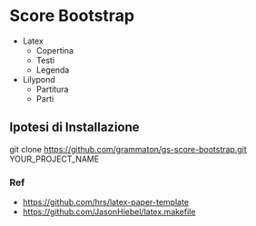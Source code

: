 # Score Bootstrap

- Latex
  - Copertina
  - Testi
  - Legenda
- Lilypond
  - Partitura
  - Parti

## Ipotesi di Installazione
git clone https://github.com/grammaton/gs-score-bootstrap.git YOUR_PROJECT_NAME

### Ref

- https://github.com/hrs/latex-paper-template
- https://github.com/JasonHiebel/latex.makefile
